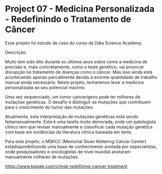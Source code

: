 # Project 07 - Medicina Personalizada - Redefinindo o Tratamento de Câncer

Esse projeto foi estudo de caso do curso da Data Science Academy.

Descrição:
 
Muito tem sido dito durante os últimos anos sobre como a medicina de precisão e, mais concretamente, como o teste genético, vai provocar disrupção no tratamento de doenças como o câncer. Mas isso ainda está acontecendo apenas parcialmente devido à enorme quantidade de trabalho manual ainda necessário. Neste projeto, tentaremos levar a medicina personalizada ao seu potencial máximo.

Uma vez sequenciado, um tumor cancerígeno pode ter milhares de mutações genéticas. O desafio é distinguir as mutações que contribuem para o crescimento do tumor das mutações.

Atualmente, esta interpretação de mutações genéticas está sendo feitamanualmente. Esta é uma tarefa muito demorada, onde um patologista clínico tem que revisar manualmente e classificar cada mutação genética com base em
evidências da literatura clínica baseada em texto.

Para este projeto, o MSKCC (Memorial Sloan Kettering Cancer Center) estádisponibilizando uma base de conhecimento anotada por especialistas, onde pesquisadores e oncologistas de nível mundial anotaram manualmente milhares
de mutações.

https://www.kaggle.com/c/msk-redefining-cancer-treatment
